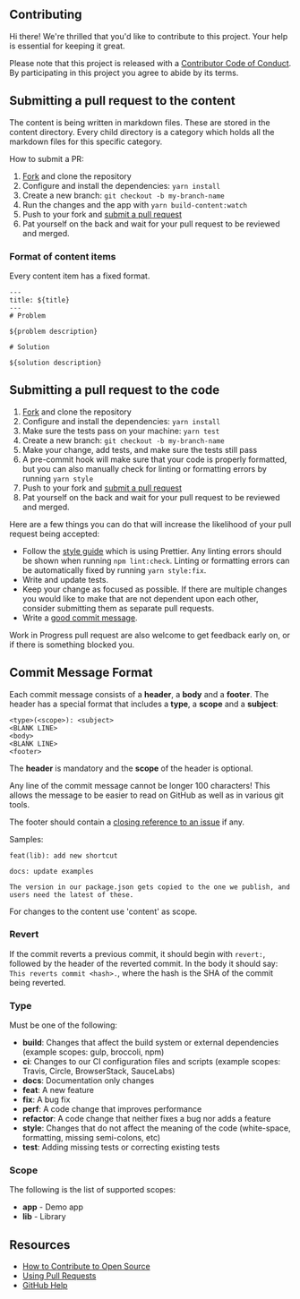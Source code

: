 ## Contributing

[fork]: /fork
[pr]: /compare
[style]: https://prettier.io
[code-of-conduct]: CODE_OF_CONDUCT.md

Hi there! We're thrilled that you'd like to contribute to this project. Your help is essential for keeping it great.

Please note that this project is released with a [Contributor Code of Conduct][code-of-conduct]. By participating in this project you agree to abide by its terms.

## Submitting a pull request to the content

The content is being written in markdown files. These are stored in the content directory. Every child directory is a category which holds all the markdown files for this specific category. 

How to submit a PR:

1.  [Fork][fork] and clone the repository
2.  Configure and install the dependencies: `yarn install`
3.  Create a new branch: `git checkout -b my-branch-name`
4.  Run the changes and the app with `yarn build-content:watch`
4.  Push to your fork and [submit a pull request][pr]
5.  Pat yourself on the back and wait for your pull request to be reviewed and merged.


### Format of content items

Every content item has a fixed format. 

```
---
title: ${title}
---
# Problem

${problem description}

# Solution

${solution description}
```

## Submitting a pull request to the code

1.  [Fork][fork] and clone the repository
2.  Configure and install the dependencies: `yarn install`
3.  Make sure the tests pass on your machine: `yarn test`
4.  Create a new branch: `git checkout -b my-branch-name`
5.  Make your change, add tests, and make sure the tests still pass
6.  A pre-commit hook will make sure that your code is properly formatted, but you can also manually check for linting or formatting errors by running `yarn style`
7.  Push to your fork and [submit a pull request][pr]
8.  Pat yourself on the back and wait for your pull request to be reviewed and merged.

Here are a few things you can do that will increase the likelihood of your pull request being accepted:

- Follow the [style guide][style] which is using Prettier. Any linting errors should be shown when running `npm lint:check`. Linting or formatting errors can be automatically fixed by running `yarn style:fix`.
- Write and update tests.
- Keep your change as focused as possible. If there are multiple changes you would like to make that are not dependent upon each other, consider submitting them as separate pull requests.
- Write a [good commit message](http://tbaggery.com/2008/04/19/a-note-about-git-commit-messages.html).

Work in Progress pull request are also welcome to get feedback early on, or if there is something blocked you.

## Commit Message Format

Each commit message consists of a **header**, a **body** and a **footer**. The header has a special
format that includes a **type**, a **scope** and a **subject**:

```
<type>(<scope>): <subject>
<BLANK LINE>
<body>
<BLANK LINE>
<footer>
```

The **header** is mandatory and the **scope** of the header is optional.

Any line of the commit message cannot be longer 100 characters! This allows the message to be easier
to read on GitHub as well as in various git tools.

The footer should contain a [closing reference to an issue](https://help.github.com/articles/closing-issues-via-commit-messages/) if any.

Samples:

```
feat(lib): add new shortcut
```

```
docs: update examples

The version in our package.json gets copied to the one we publish, and users need the latest of these.
```

For changes to the content use 'content' as scope.

### Revert

If the commit reverts a previous commit, it should begin with `revert:`, followed by the header of the reverted commit. In the body it should say: `This reverts commit <hash>.`, where the hash is the SHA of the commit being reverted.

### Type

Must be one of the following:

- **build**: Changes that affect the build system or external dependencies (example scopes: gulp, broccoli, npm)
- **ci**: Changes to our CI configuration files and scripts (example scopes: Travis, Circle, BrowserStack, SauceLabs)
- **docs**: Documentation only changes
- **feat**: A new feature
- **fix**: A bug fix
- **perf**: A code change that improves performance
- **refactor**: A code change that neither fixes a bug nor adds a feature
- **style**: Changes that do not affect the meaning of the code (white-space, formatting, missing semi-colons, etc)
- **test**: Adding missing tests or correcting existing tests

### Scope

The following is the list of supported scopes:

- **app** - Demo app
- **lib** - Library

## Resources

- [How to Contribute to Open Source](https://opensource.guide/how-to-contribute/)
- [Using Pull Requests](https://help.github.com/articles/about-pull-requests/)
- [GitHub Help](https://help.github.com)
